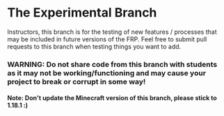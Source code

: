 # The Experimental Branch
Instructors, this branch is for the testing of new features / processes that may be included in future versions of the FRP. Feel free to submit pull requests
to this branch when testing things you want to add.

### WARNING: Do not share code from this branch with students as it may not be working/functioning and may cause your project to break or corrupt in some way!
#### Note: Don't update the Minecraft version of this branch, please stick to 1.18.1 :)

